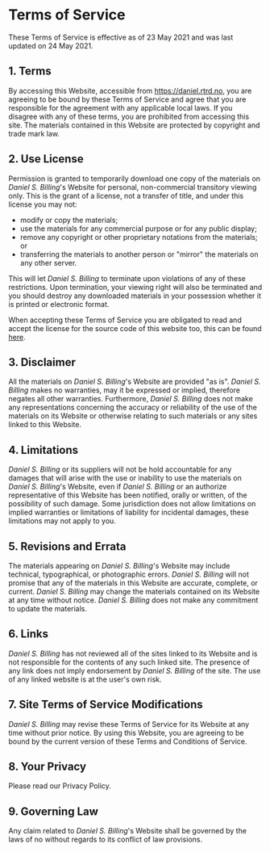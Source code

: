 # Terms of Service

These Terms of Service is effective as of 23 May 2021 and was last updated on 24 May 2021.

## 1. Terms

By accessing this Website, accessible from https://daniel.rtrd.no, you are agreeing to be bound by these Terms of Service and agree that you are responsible for the agreement with any applicable local laws. If you disagree with any of these terms, you are prohibited from accessing this site. The materials contained in this Website are protected by copyright and trade mark law.

## 2. Use License

Permission is granted to temporarily download one copy of the materials on *Daniel S. Billing*'s Website for personal, non-commercial transitory viewing only. This is the grant of a license, not a transfer of title, and under this license you may not:


- modify or copy the materials;
- use the materials for any commercial purpose or for any public display;
- remove any copyright or other proprietary notations from the materials; or
- transferring the materials to another person or "mirror" the materials on any other server.


This will let *Daniel S. Billing* to terminate upon violations of any of these restrictions. Upon termination, your viewing right will also be terminated and you should destroy any downloaded materials in your possession whether it is printed or electronic format.

When accepting these Terms of Service you are obligated to read and accept the license for the source code of this website too, this can be found [here](https://github.com/DanielRTRD/daniel.rtrd.no/blob/main/LICENSE).

## 3. Disclaimer

All the materials on *Daniel S. Billing*'s Website are provided "as is". *Daniel S. Billing* makes no warranties, may it be expressed or implied, therefore negates all other warranties. Furthermore, *Daniel S. Billing* does not make any representations concerning the accuracy or reliability of the use of the materials on its Website or otherwise relating to such materials or any sites linked to this Website.

## 4. Limitations

*Daniel S. Billing* or its suppliers will not be hold accountable for any damages that will arise with the use or inability to use the materials on *Daniel S. Billing*'s Website, even if *Daniel S. Billing* or an authorize representative of this Website has been notified, orally or written, of the possibility of such damage. Some jurisdiction does not allow limitations on implied warranties or limitations of liability for incidental damages, these limitations may not apply to you.

## 5. Revisions and Errata

The materials appearing on *Daniel S. Billing*'s Website may include technical, typographical, or photographic errors. *Daniel S. Billing* will not promise that any of the materials in this Website are accurate, complete, or current. *Daniel S. Billing* may change the materials contained on its Website at any time without notice. *Daniel S. Billing* does not make any commitment to update the materials.

## 6. Links

*Daniel S. Billing* has not reviewed all of the sites linked to its Website and is not responsible for the contents of any such linked site. The presence of any link does not imply endorsement by *Daniel S. Billing* of the site. The use of any linked website is at the user's own risk.

## 7. Site Terms of Service Modifications

*Daniel S. Billing* may revise these Terms of Service for its Website at any time without prior notice. By using this Website, you are agreeing to be bound by the current version of these Terms and Conditions of Service.

## 8. Your Privacy

Please read our Privacy Policy.

## 9. Governing Law

Any claim related to *Daniel S. Billing*'s Website shall be governed by the laws of no without regards to its conflict of law provisions.
